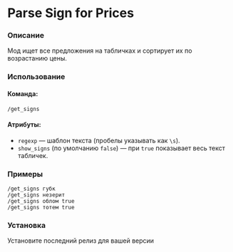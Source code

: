 # Parse Sign for Prices

### Описание  
Мод ищет все предложения на табличках и сортирует их по возрастанию цены.

### Использование
#### Команда:
`/get_signs`  
#### Атрибуты:
- `regexp` — шаблон текста (пробелы указывать как `\s`).
- `show_signs` (по умолчанию `false`) — при `true` показывает весь текст табличек.

### Примеры
```
/get_signs губк
/get_signs незерит
/get_signs облом true
/get_signs тотем true
```

### Установка
Установите последний релиз для вашей версии